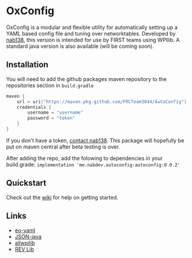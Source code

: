 # OxConfig
OxConfig is a modular and flexible utility for automatically setting up a YAML based config file and tuning over networktables.
Developed by [nab138](https://nabdev.me), this version is intended for use by FIRST teams using WPIlib. A standard java version is also available (will be coming soon).

## Installation
You will need to add the github packages maven repository to the repositories section in `build.gradle`
```gradle
maven {
    url = uri("https://maven.pkg.github.com/FRCTeam3044/AutoConfig")
    credentials {
        username = "username"
        password = "token"
    }
}
```
If you don't have a token, [contact nab138](mailto:nab@nabdev.me). This package will hopefully be put on maven central after beta testing is over.

After adding the repo, add the folowing to dependencies in your build.grade:
`implementation 'me.nabdev.autoconfig:autoconfig:0.0.2'`

## Quickstart
Check out the [wiki](https://github.com/FRCTeam3044/AutoConfig/wiki) for help on getting started.

## Links
- [eo-yaml](https://github.com/decorators-squad/eo-yaml)
- [JSON-java](https://github.com/stleary/JSON-java)
- [allwpilib](https://github.com/wpilibsuite/allwpilib)
- [REV Lib](https://docs.revrobotics.com/sparkmax/software-resources/spark-max-api-information)
